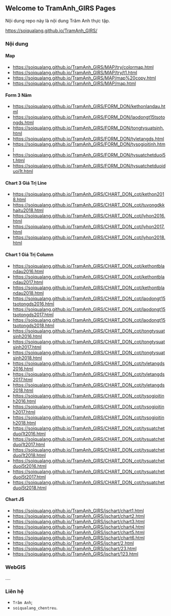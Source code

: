 ## Welcome to TramAnh_GIRS Pages

Nội dung repo này là nội dung Trâm Anh thực tập.

<a href="https://soiqualang.github.io/TramAnh_GIRS/" target="_blank">https://soiqualang.github.io/TramAnh_GIRS/</a>

### Nội dung

#### Map

* <a href="https://soiqualang.github.io/TramAnh_GIRS/MAP/try/colormap.html" target="_blank">https://soiqualang.github.io/TramAnh_GIRS/MAP/try/colormap.html</a>
* <a href="https://soiqualang.github.io/TramAnh_GIRS/MAP/try/t1.html" target="_blank">https://soiqualang.github.io/TramAnh_GIRS/MAP/try/t1.html</a>
* <a href="https://soiqualang.github.io/TramAnh_GIRS/MAP/map%20copy.html" target="_blank">https://soiqualang.github.io/TramAnh_GIRS/MAP/map%20copy.html</a>
* <a href="https://soiqualang.github.io/TramAnh_GIRS/MAP/map.html" target="_blank">https://soiqualang.github.io/TramAnh_GIRS/MAP/map.html</a>

#### Form 3 Năm

* <a href="https://soiqualang.github.io/TramAnh_GIRS/FORM_DON/kethonlandau.html" target="_blank">https://soiqualang.github.io/TramAnh_GIRS/FORM_DON/kethonlandau.html</a>
* <a href="https://soiqualang.github.io/TramAnh_GIRS/FORM_DON/laodongt15tsotongds.html" target="_blank">https://soiqualang.github.io/TramAnh_GIRS/FORM_DON/laodongt15tsotongds.html</a>
* <a href="https://soiqualang.github.io/TramAnh_GIRS/FORM_DON/tongtysuatsinh.html" target="_blank">https://soiqualang.github.io/TramAnh_GIRS/FORM_DON/tongtysuatsinh.html</a>
* <a href="https://soiqualang.github.io/TramAnh_GIRS/FORM_DON/tyletangds.html" target="_blank">https://soiqualang.github.io/TramAnh_GIRS/FORM_DON/tyletangds.html</a>
* <a href="https://soiqualang.github.io/TramAnh_GIRS/FORM_DON/tysogioitinh.html" target="_blank">https://soiqualang.github.io/TramAnh_GIRS/FORM_DON/tysogioitinh.html</a>
* <a href="https://soiqualang.github.io/TramAnh_GIRS/FORM_DON/tysuatchetduoi5t.html" target="_blank">https://soiqualang.github.io/TramAnh_GIRS/FORM_DON/tysuatchetduoi5t.html</a>
* <a href="https://soiqualang.github.io/TramAnh_GIRS/FORM_DON/tysuatchetduoiduoi1t.html" target="_blank">https://soiqualang.github.io/TramAnh_GIRS/FORM_DON/tysuatchetduoiduoi1t.html</a>

#### Chart 3 Giá Trị Line

* <a href="https://soiqualang.github.io/TramAnh_GIRS/CHART_DON_cot/kethon2018.html" target="_blank">https://soiqualang.github.io/TramAnh_GIRS/CHART_DON_cot/kethon2018.html</a>
* <a href="https://soiqualang.github.io/TramAnh_GIRS/CHART_DON_cot/tuvongdkkhaitu2018.html" target="_blank">https://soiqualang.github.io/TramAnh_GIRS/CHART_DON_cot/tuvongdkkhaitu2018.html</a>
* <a href="https://soiqualang.github.io/TramAnh_GIRS/CHART_DON_cot/lyhon2016.html" target="_blank">https://soiqualang.github.io/TramAnh_GIRS/CHART_DON_cot/lyhon2016.html</a>
* <a href="https://soiqualang.github.io/TramAnh_GIRS/CHART_DON_cot/lyhon2017.html" target="_blank">https://soiqualang.github.io/TramAnh_GIRS/CHART_DON_cot/lyhon2017.html</a>
* <a href="https://soiqualang.github.io/TramAnh_GIRS/CHART_DON_cot/lyhon2018.html" target="_blank">https://soiqualang.github.io/TramAnh_GIRS/CHART_DON_cot/lyhon2018.html</a>

#### Chart 1 Giá Trị Column

* <a href="https://soiqualang.github.io/TramAnh_GIRS/CHART_DON_cot/kethontblandau2016.html" target="_blank">https://soiqualang.github.io/TramAnh_GIRS/CHART_DON_cot/kethontblandau2016.html</a>
* <a href="https://soiqualang.github.io/TramAnh_GIRS/CHART_DON_cot/kethontblandau2017.html" target="_blank">https://soiqualang.github.io/TramAnh_GIRS/CHART_DON_cot/kethontblandau2017.html</a>
* <a href="https://soiqualang.github.io/TramAnh_GIRS/CHART_DON_cot/kethontblandau2018.html" target="_blank">https://soiqualang.github.io/TramAnh_GIRS/CHART_DON_cot/kethontblandau2018.html</a>
* <a href="https://soiqualang.github.io/TramAnh_GIRS/CHART_DON_cot/laodongt15tsotongds2016.html" target="_blank">https://soiqualang.github.io/TramAnh_GIRS/CHART_DON_cot/laodongt15tsotongds2016.html</a>
* <a href="https://soiqualang.github.io/TramAnh_GIRS/CHART_DON_cot/laodongt15tsotongds2017.html" target="_blank">https://soiqualang.github.io/TramAnh_GIRS/CHART_DON_cot/laodongt15tsotongds2017.html</a>
* <a href="https://soiqualang.github.io/TramAnh_GIRS/CHART_DON_cot/laodongt15tsotongds2018.html" target="_blank">https://soiqualang.github.io/TramAnh_GIRS/CHART_DON_cot/laodongt15tsotongds2018.html</a>
* <a href="https://soiqualang.github.io/TramAnh_GIRS/CHART_DON_cot/tongtysuatsinh2016.html" target="_blank">https://soiqualang.github.io/TramAnh_GIRS/CHART_DON_cot/tongtysuatsinh2016.html</a>
* <a href="https://soiqualang.github.io/TramAnh_GIRS/CHART_DON_cot/tongtysuatsinh2017.html" target="_blank">https://soiqualang.github.io/TramAnh_GIRS/CHART_DON_cot/tongtysuatsinh2017.html</a>
* <a href="https://soiqualang.github.io/TramAnh_GIRS/CHART_DON_cot/tongtysuatsinh2018.html" target="_blank">https://soiqualang.github.io/TramAnh_GIRS/CHART_DON_cot/tongtysuatsinh2018.html</a>
* <a href="https://soiqualang.github.io/TramAnh_GIRS/CHART_DON_cot/tyletangds2016.html" target="_blank">https://soiqualang.github.io/TramAnh_GIRS/CHART_DON_cot/tyletangds2016.html</a>
* <a href="https://soiqualang.github.io/TramAnh_GIRS/CHART_DON_cot/tyletangds2017.html" target="_blank">https://soiqualang.github.io/TramAnh_GIRS/CHART_DON_cot/tyletangds2017.html</a>
* <a href="https://soiqualang.github.io/TramAnh_GIRS/CHART_DON_cot/tyletangds2018.html" target="_blank">https://soiqualang.github.io/TramAnh_GIRS/CHART_DON_cot/tyletangds2018.html</a>
* <a href="https://soiqualang.github.io/TramAnh_GIRS/CHART_DON_cot/tysogioitinh2016.html" target="_blank">https://soiqualang.github.io/TramAnh_GIRS/CHART_DON_cot/tysogioitinh2016.html</a>
* <a href="https://soiqualang.github.io/TramAnh_GIRS/CHART_DON_cot/tysogioitinh2017.html" target="_blank">https://soiqualang.github.io/TramAnh_GIRS/CHART_DON_cot/tysogioitinh2017.html</a>
* <a href="https://soiqualang.github.io/TramAnh_GIRS/CHART_DON_cot/tysogioitinh2018.html" target="_blank">https://soiqualang.github.io/TramAnh_GIRS/CHART_DON_cot/tysogioitinh2018.html</a>
* <a href="https://soiqualang.github.io/TramAnh_GIRS/CHART_DON_cot/tysuatchetduoi1t2016.html" target="_blank">https://soiqualang.github.io/TramAnh_GIRS/CHART_DON_cot/tysuatchetduoi1t2016.html</a>
* <a href="https://soiqualang.github.io/TramAnh_GIRS/CHART_DON_cot/tysuatchetduoi1t2017.html" target="_blank">https://soiqualang.github.io/TramAnh_GIRS/CHART_DON_cot/tysuatchetduoi1t2017.html</a>
* <a href="https://soiqualang.github.io/TramAnh_GIRS/CHART_DON_cot/tysuatchetduoi1t2018.html" target="_blank">https://soiqualang.github.io/TramAnh_GIRS/CHART_DON_cot/tysuatchetduoi1t2018.html</a>
* <a href="https://soiqualang.github.io/TramAnh_GIRS/CHART_DON_cot/tysuatchetduoi5t2016.html" target="_blank">https://soiqualang.github.io/TramAnh_GIRS/CHART_DON_cot/tysuatchetduoi5t2016.html</a>
* <a href="https://soiqualang.github.io/TramAnh_GIRS/CHART_DON_cot/tysuatchetduoi5t2017.html" target="_blank">https://soiqualang.github.io/TramAnh_GIRS/CHART_DON_cot/tysuatchetduoi5t2017.html</a>
* <a href="https://soiqualang.github.io/TramAnh_GIRS/CHART_DON_cot/tysuatchetduoi5t2018.html" target="_blank">https://soiqualang.github.io/TramAnh_GIRS/CHART_DON_cot/tysuatchetduoi5t2018.html</a>

#### Chart JS

* <a href="https://soiqualang.github.io/TramAnh_GIRS/jschart/chart1.html" target="_blank">https://soiqualang.github.io/TramAnh_GIRS/jschart/chart1.html</a>
* <a href="https://soiqualang.github.io/TramAnh_GIRS/jschart/chart2.html" target="_blank">https://soiqualang.github.io/TramAnh_GIRS/jschart/chart2.html</a>
* <a href="https://soiqualang.github.io/TramAnh_GIRS/jschart/chart3.html" target="_blank">https://soiqualang.github.io/TramAnh_GIRS/jschart/chart3.html</a>
* <a href="https://soiqualang.github.io/TramAnh_GIRS/jschart/chart4.html" target="_blank">https://soiqualang.github.io/TramAnh_GIRS/jschart/chart4.html</a>
* <a href="https://soiqualang.github.io/TramAnh_GIRS/jschart/chart5.html" target="_blank">https://soiqualang.github.io/TramAnh_GIRS/jschart/chart5.html</a>
* <a href="https://soiqualang.github.io/TramAnh_GIRS/jschart/chart6.html" target="_blank">https://soiqualang.github.io/TramAnh_GIRS/jschart/chart6.html</a>
* <a href="https://soiqualang.github.io/TramAnh_GIRS/jschart/2.html" target="_blank">https://soiqualang.github.io/TramAnh_GIRS/jschart/2.html</a>
* <a href="https://soiqualang.github.io/TramAnh_GIRS/jschart/23.html" target="_blank">https://soiqualang.github.io/TramAnh_GIRS/jschart/23.html</a>
* <a href="https://soiqualang.github.io/TramAnh_GIRS/jschart/123.html" target="_blank">https://soiqualang.github.io/TramAnh_GIRS/jschart/123.html</a>

### WebGIS

....

### Liên hệ

* `Trâm Anh`;
* `soiqualang_chentreu`.
